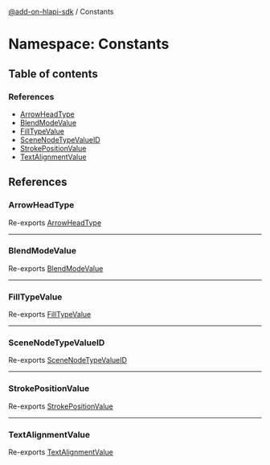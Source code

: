 [@add-on-hlapi-sdk](../overview.md) / Constants

# Namespace: Constants

## Table of contents

### References

- [ArrowHeadType](Constants.md#ArrowHeadType)
- [BlendModeValue](Constants.md#BlendModeValue)
- [FillTypeValue](Constants.md#FillTypeValue)
- [SceneNodeTypeValueID](Constants.md#SceneNodeTypeValueID)
- [StrokePositionValue](Constants.md#StrokePositionValue)
- [TextAlignmentValue](Constants.md#TextAlignmentValue)

## References

### ArrowHeadType

Re-exports [ArrowHeadType](../enums/ArrowHeadType.md)

___

### BlendModeValue

Re-exports [BlendModeValue](../enums/BlendModeValue.md)

___

### FillTypeValue

Re-exports [FillTypeValue](../enums/FillTypeValue.md)

___

### SceneNodeTypeValueID

Re-exports [SceneNodeTypeValueID](../enums/SceneNodeTypeValueID.md)

___

### StrokePositionValue

Re-exports [StrokePositionValue](../enums/StrokePositionValue.md)

___

### TextAlignmentValue

Re-exports [TextAlignmentValue](../enums/TextAlignmentValue.md)
